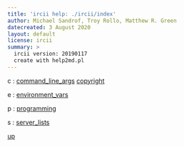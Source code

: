 ```yaml
---
title: 'ircii help: ./ircii/index'
author: Michael Sandrof, Troy Rollo, Matthew R. Green
datecreated: 3 August 2020
layout: default
license: ircii
summary: >
  ircii version: 20190117
  create with help2md.pl
---
```



c
:  [command_line_args](command_line_args.html) [copyright](copyright.html) 

e
:  [environment_vars](environment_vars.html) 

p
:  [programming](programming.html) 

s
:  [server_lists](server_lists.html) 

[up](..)
